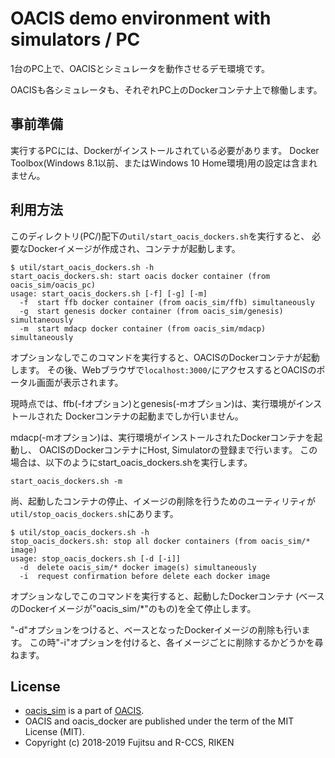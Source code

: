# OACIS demo environment with simulators / PC

1台のPC上で、OACISとシミュレータを動作させるデモ環境です。

OACISも各シミュレータも、それぞれPC上のDockerコンテナ上で稼働します。

## 事前準備

実行するPCには、Dockerがインストールされている必要があります。
Docker Toolbox(Windows 8.1以前、またはWindows 10 Home環境)用の設定は含まれません。

## 利用方法

このディレクトリ(PC/)配下の`util/start_oacis_dockers.sh`を実行すると、
必要なDockerイメージが作成され、コンテナが起動します。

```
$ util/start_oacis_dockers.sh -h
start_oacis_dockers.sh: start oacis docker container (from oacis_sim/oacis_pc)
usage: start_oacis_dockers.sh [-f] [-g] [-m]
  -f  start ffb docker container (from oacis_sim/ffb) simultaneously
  -g  start genesis docker container (from oacis_sim/genesis) simultaneously
  -m  start mdacp docker container (from oacis_sim/mdacp) simultaneously
```

オプションなしでこのコマンドを実行すると、OACISのDockerコンテナが起動します。
その後、Webブラウザで`localhost:3000/`にアクセスするとOACISのポータル画面が表示されます。

現時点では、ffb(-fオプション)とgenesis(-mオプション)は、実行環境がインストールされた
Dockerコンテナの起動までしか行いません。

mdacp(-mオプション)は、実行環境がインストールされたDockerコンテナを起動し、
OACISのDockerコンテナにHost, Simulatorの登録まで行います。
この場合は、以下のようにstart_oacis_dockers.shを実行します。
```
start_oacis_dockers.sh -m
```

尚、起動したコンテナの停止、イメージの削除を行うためのユーティリティが
`util/stop_oacis_dockers.sh`にあります。

```
$ util/stop_oacis_dockers.sh -h
stop_oacis_dockers.sh: stop all docker containers (from oacis_sim/* image)
usage: stop_oacis_dockers.sh [-d [-i]]
  -d  delete oacis_sim/* docker image(s) simultaneously
  -i  request confirmation before delete each docker image
```

オプションなしでこのコマンドを実行すると、起動したDockerコンテナ
(ベースのDockerイメージが"oacis_sim/*"のもの)を全て停止します。

"-d"オプションをつけると、ベースとなったDockerイメージの削除も行います。
この時"-i"オプションを付けると、各イメージごとに削除するかどうかを尋ねます。

## License

- [oacis_sim](https://github.com/Fujitsu-Nagano-CES/oacis_sim) is a part of [OACIS](https://github.com/crest-cassia/oacis).
- OACIS and oacis_docker are published under the term of the MIT License (MIT).
- Copyright (c) 2018-2019 Fujitsu and R-CCS, RIKEN

